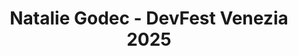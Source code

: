 ---
title: "Natalie Godec - DevFest Venezia 2025"
name: "Natalie Godec"
photo: "/images/speakers/natalie-godec.webp"
bio: "Systems/infra engineer turned cloud architect, with a soft spot for data platforms and security. GDE (Google Dev Expert) in Cloud, a Women TechMakers Ambassador and an experienced tech speaker.

I speak English, Ukrainian and French (and a liiittle bit of Italian), and am based in London, UK.

My previous talks and interviews (some of them): https://www.youtube.com/playlist?list=PLS3g1K3mnmajt5Eu3nNaAiMK3hXjVRRNL"
jobTitle: Cloud Architect | Google Dev Expert in Cloud | GCP Champion Innovator
twitter: "https://twitter.com/ouvessvit"
linkedin: "https://www.linkedin.com/in/nataliia-godec/"
website: "https://ouvessvit.medium.com/"
featured: true
lang: eng
presentation:
    title: "But can you really run your app on 2 clouds at the same time?"
    abstract: "We've all heard about this concept - you should run your app in more than one zone, more than one region, more than one... cloud? But how can this be done, without a major re-architecture of every component of every system?
Let me take you through a real world implementation, where the 2 clouds were AWS and GCP, and the app - a major platform that has to deal with images. We'll look into the infra, networking and DNS setup, how to configure data availability and consistency, and what happened when we actually switched dual run in production.
Whether you need multi-cloud for resilience, for serving customers with different requirements, or you just want to see who's mad enough to implement this - this talk is for you."
---